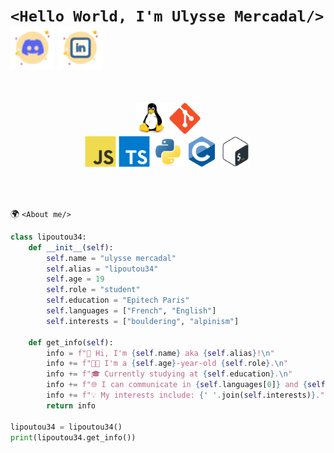 # `<Hello World, I'm Ulysse Mercadal/>` <a href="https://discord.com/users/525004616501559296" target="_blank"><img align="center" alt="My Discord" width="70px" src="./img/discord.png" /></a> <a href="https://www.linkedin.com/in/ulysse-mercadal-371a68297" target="_blank"><img align="center" alt="my LinkedIn" width="70px" src="./img/linkedin.png" /></a>

<p align="center">
  <br/>
  <br/>
  <img height="50" src="https://raw.githubusercontent.com/devicons/devicon/master/icons/linux/linux-original.svg">
  <img height="50" src="https://raw.githubusercontent.com/devicons/devicon/master/icons/git/git-original.svg">
  <br/>
  <img height="50" src="https://raw.githubusercontent.com/devicons/devicon/master/icons/javascript/javascript-original.svg">
  <img height="50" src="https://raw.githubusercontent.com/devicons/devicon/master/icons/typescript/typescript-original.svg">
  <img height="50" src="https://raw.githubusercontent.com/devicons/devicon/master/icons/python/python-original.svg">
  <img height="50" src="https://raw.githubusercontent.com/devicons/devicon/master/icons/c/c-original.svg">
  <img height="50" src="https://raw.githubusercontent.com/devicons/devicon/master/icons/bash/bash-original.svg">
</p>
<br/>
<br/>

🌍 `<About me/>`
```python
class lipoutou34:
    def __init__(self):
        self.name = "ulysse mercadal"
        self.alias = "lipoutou34"
        self.age = 19
        self.role = "student"
        self.education = "Epitech Paris"
        self.languages = ["French", "English"]
        self.interests = ["bouldering", "alpinism"]

    def get_info(self):
        info = f"👋 Hi, I'm {self.name} aka {self.alias}!\n"
        info += f"👨‍💻 I'm a {self.age}-year-old {self.role}.\n"
        info += f"🎓 Currently studying at {self.education}.\n"
        info += f"🌐 I can communicate in {self.languages[0]} and {self.languages[1]}.\n"
        info += f"💡 My interests include: {' '.join(self.interests)}."
        return info

lipoutou34 = lipoutou34()
print(lipoutou34.get_info())
```
